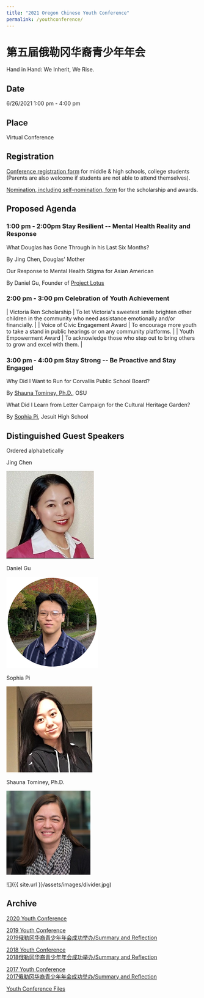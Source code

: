 ```yaml
---
title: "2021 Oregon Chinese Youth Conference"
permalink: /youthconference/
---
```


# 第五届俄勒冈华裔青少年年会

Hand in Hand: We Inherit, We Rise.

## Date

6/26/2021 1:00 pm - 4:00 pm

## Place

Virtual Conference

## Registration

[Conference registration form](https://us02web.zoom.us/meeting/register/tZctcu2vrj8tHNIzyrgksYxrXmUluBmq-xtD) for middle & high schools, college students (Parents are also welcome if students are not able to attend themselves).

[Nomination, including self-nomination, form](https://docs.google.com/forms/d/e/1FAIpQLSfQRyJHdDFVPnelnzQpe8xVH2n0A8AsvoNi7VqHrCHFtCS4vg/viewform?c=0&w=1) for the scholarship and awards.

## Proposed Agenda


### 1:00 pm - 2:00pm Stay Resilient -- Mental Health Reality and Response

What Douglas has Gone Through in his Last Six Months?

By Jing Chen, Douglas' Mother

Our Response to Mental Health Stigma for Asian American

By Daniel Gu, Founder of [Project Lotus](https://www.theprojectlotus.org/)

### 2:00 pm - 3:00 pm Celebration of Youth Achievement

| Victoria Ren Scholarship | To let Victoria's sweetest smile brighten other children in the community who need assistance emotionally and/or financially. |
| Voice of Civic Engagement Award | To encourage more youth to take a stand in public hearings or on any community platforms. |
| Youth Empowerment Award | To acknowledge those who step out to bring others to grow and excel with them. |

### 3:00 pm - 4:00 pm Stay Strong -- Be Proactive and Stay Engaged

Why Did I Want to Run for Corvallis Public School Board?

By [Shauna Tominey, Ph.D.](https://health.oregonstate.edu/people/shauna-tominey), OSU

What Did I Learn from Letter Campaign for the Cultural Heritage Garden?

By [Sophia Pi](http://pdxchinese.org/peeradvisors/pa_sophia_pi/), Jesuit High School

## Distinguished Guest Speakers

Ordered alphabetically

Jing Chen

<p><img src="/assets/images/activities/jing-chen.jpg"></p>

Daniel Gu

<p><img src="/assets/images/activities/daniel-gu.png"></p>

Sophia Pi

<p><img src="/assets/images/activities/sophia_pi.jpg"></p>

Shauna Tominey, Ph.D.

<p><img src="/assets/images/activities/shauna-tominey.jpg"></p>

![]({{ site.url }}/assets/images/divider.jpg)

## Archive

[2020 Youth Conference](http://pdxchinese.org/youthconference/youth_conference_2020/)  

[2019 Youth Conference](http://pdxchinese.org/youthconference/youth_conference_2019/)  
[2019俄勒冈华裔青少年年会成功举办/Summary and Reflection](http://pdxchinese.org/youth-conference-2019/)  

[2018 Youth Conference](http://pdxchinese.org/youthconference/youth_conference_2018/)  
[2018俄勒冈华裔青少年年会成功举办/Summary and Reflection](http://pdxchinese.org/youth-conference-2018/)  

[2017 Youth Conference](http://pdxchinese.org/youthconference/youth_conference_2017/)  
[2017俄勒冈华裔青少年年会成功举办/Summary and Reflection](http://pdxchinese.org/youth-conference-2017/)  

[Youth Conference Files](http://pdxchinese.org/resources/benefits_resources/youthconference/)
